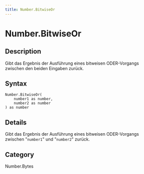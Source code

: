 ```yaml
---
title: Number.BitwiseOr
---
```


# Number.BitwiseOr


## Description

Gibt das Ergebnis der Ausführung eines bitweisen ODER-Vorgangs zwischen den beiden Eingaben zurück.


## Syntax

```powerquery
Number.BitwiseOr(
    number1 as number,
    number2 as number
) as number
```


## Details

Gibt das Ergebnis der Ausführung eines bitweisen ODER-Vorgangs zwischen "<code>number1</code>" und "<code>number2</code>" zurück.



## Category
Number.Bytes
